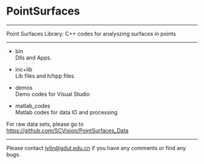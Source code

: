 # PointSurfaces
********************************************************************************
Point Surfaces Library: C++ codes for analyszing surfaces in points
********************************************************************************

- bin\
Dlls and Apps.


- inc+lib\
Lib files and h/hpp files.


- demos\
Demo codes for Visual Studio

- matlab_codes\
Matlab codes for data IO and processing


For raw data sets, please go to https://github.com/SCVision/PointSurfaces_Data

********************************************************************************

Please contact jylin@gdut.edu.cn if you have any comments or find any bugs.
